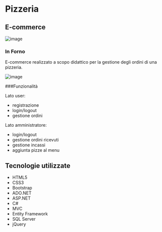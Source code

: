 # Pizzeria

## E-commerce

![image]()

### In Forno
E-commerce realizzato a scopo didattico per la gestione degli ordini di una pizzeria.

![image]()

###Funzionalità

Lato user:
- registrazione
- login/logout
- gestione ordini

Lato amministratore:
- login/logout
- gestione ordini ricevuti
- gestione incassi
- aggiunta pizze al menu

## Tecnologie utilizzate
- HTML5
- CSS3
- Bootstrap
- ADO.NET
- ASP.NET
- C#
- MVC
- Entity Framework
- SQL Server
- jQuery
